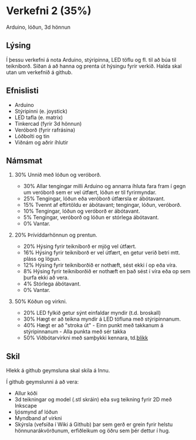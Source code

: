 # Verkefni 2 (35%)
Arduino, lóðun, 3d hönnun

## Lýsing
Í þessu verkefni á nota Arduino, stýripinna, LED töflu og fl. til að búa til teikniborð. Síðan á að hanna og prenta út hýsingu fyrir verkið. Halda skal utan um verkefnið á github.

## Efnislisti
 - Arduino
 - Stýripinni (e. joystick)
 - LED tafla (e. matrix)
 - Tinkercad (fyrir 3d hönnun)
 - Veróborð (fyrir rafrásina)
 - Lóðbolti og tin
 - Viðnám og aðrir íhlutir
<!--  - Stjakgisti (e. shift register) -->


## Námsmat
1. 30% Unnið með lóðun og veróborð.
   - 30% Allar tengingar milli Arduino og annarra íhluta fara fram í gegn um veróborð sem er vel útfært, lóðun er til fyrirmyndar.
   - 25% Tengingar, lóðun eða veróborð útfærsla er ábótavant.
   - 15% Tvennt af eftirtöldu er ábótavant; tengingar, lóðun, veróborð.
   - 10% Tengingar, lóðun og veróborð er ábótavant.
   -  5% Tengingar, veróborð og lóðun er stórlega ábótavant.
   -  0% Vantar. 
 
1. 20% Þrívíddarhönnun og prentun.<br>
  
     - 20% Hýsing fyrir teikniborð er mjög vel útfært.
     - 16% Hýsing fyrir teikniborð er vel útfært, en getur verið betri mtt. pláss og lögun.
     - 12% Hýsing fyrir teikniborðið er nothæft, sést ekki í op eða víra.
     -  8% Hýsing fyrir teikniborðið er nothæft en það sést í víra eða op sem þurfa ekki að vera.
     -  4% Stórlega ábótavant.
     -  0% Vantar. 

1. 50% Kóðun og virkni.
   - 20%  LED fylkið getur sýnt einfaldar myndir (t.d. broskall) 
   - 30%  Hægt er að teikna myndir á LED töfluna með stýripinnanum. 
   - 40%  Hægt er að "stroka út"
           - Einn punkt með takkanum á stýripinnanum
           - Alla punkta með sér takka
   - 50%  Viðbótarvirkni með samþykki kennara, td.[blikk](https://www.youtube.com/watch?v=vp53WmakxHM&feature=youtu.be)


## Skil
Hlekk á github geymsluna skal skila á Innu.

Í github geymslunni á að vera:
- Allur kóði
- 3d teikningar og model (.stl skráin) eða svg teikning fyrir 2D með Inkscape
- ljósmynd af lóðun
- Myndband af virkni
- Skýrsla (vefsíða í Wiki á Github) þar sem gerð er grein fyrir helstu hönnunarákvörðunum, erfiðleikum og öðru sem þér dettur í hug.

